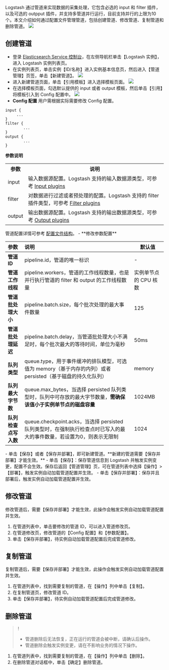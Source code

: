 Logstash 通过管道来实现数据的采集处理，它包含必选的 input 和 filter 插件，以及可选的 outpput 插件，并支持多管道并行运行，目前支持并行的上限为10个。本文介绍如何通过配置文件管理管道，包括创建管道、修改管道、复制管道和删除管道。
![](https://main.qcloudimg.com/raw/238d33d934e6474144c1c34f9b0f9394.png)

## 创建管道
- 登录 [Elasticsearch Service 控制台](https://console.cloud.tencent.com/es)，在左侧导航栏单击【Logstash 实例】，进入 Logstash 实例列表页。
- 在实例列表页，单击实例【ID/名称】进入实例基本信息页，然后进入【管道管理】页签，单击【新建管道】。
![](https://main.qcloudimg.com/raw/5d9e5f4609d41265df8114fa47217bda.png)
- 进入新建管道页面，单击【引用模板】进入选择模板页面。
![](https://main.qcloudimg.com/raw/9959b18e4ff78c10ca89d14dd4846277.png)
- 在选择模板页面，勾选默认提供的 input 或者 output 模板，然后单击【引用】将模板引入到 Config 配置中。
![](https://main.qcloudimg.com/raw/4e61f6d68c69f28c33f4e30a120d462e.png)
 - **Config 配置**
用户需根据实际需要修改 Config 配置。
```
input {
     ...
}
filter {
	    ...
}
output {
	    ...
}
```
**参数说明**
<table>
<tr>
<th>参数</th>
<th>说明</th>
</tr>
<tr>
<td>input</td>
<td>输入数据源配置。Logstash 支持的输入数据源类型，可参考 <a href="https://www.elastic.co/guide/en/logstash/current/input-plugins.html">Input plugins</a></td>
</tr>
<tr>
<td>filter</td>
<td>对数据进行过滤或者预处理的配置。Logstash 支持的 filter 插件类型，可参考 <a href="https://www.elastic.co/guide/en/logstash/current/filter-plugins.html">Filter plugins</a></td>
</tr>
<tr>
<td>output</td>
<td> 输出数据源配置。Logstash 支持的输出数据源类型，可参考 <a href="https://www.elastic.co/guide/en/logstash/current/output-plugins.html">Output plugins</a></td>
</tr>
</table>
管道配置详情可参考 <a href="https://www.elastic.co/guide/en/logstash/current/configuration-file-structure.html">配置文件结构</a>。
 - **修改参数配置**
<table>
<thead>
<tr>
<th align="left">参数</th>
<th align="left">说明</th>
<th>默认值</th>
</tr>
</thead>
<tbody><tr>
<td align="left"><strong>管道 ID</strong></td>
<td align="left">pipeline.id，管道的唯一标识</td>
<td>-</td>
</tr>
<tr>
<td align="left"><strong>管道工作线程</strong></td>
<td align="left">pipeline.workers，管道的工作线程数量，也是并行执行管道的 filter 和 output 的工作线程数量</td>
<td>实例单节点的 CPU 核数</td>
</tr>
<tr>
<td align="left"><strong>管道批处理大小</strong></td>
<td align="left">pipeline.batch.size，每个批次处理的最大事件数量</td>
<td>125</td>
</tr>
<tr>
<td align="left"><strong>管道批处理延迟</strong></td>
<td align="left">pipeline.batch.delay，当管道批处理大小不满足时，每个批次最大的等待时间，单位为毫秒</td>
<td>50ms</td>
</tr>
<tr>
<td align="left"><strong>队列类型</strong></td>
<td align="left">queue.type，用于事件缓冲的排队模型，可选值为 memory（基于内存的内列）或者 persisted（基于磁盘的持久化队列）</td>
<td>memory</td>
</tr>
<tr>
<td align="left"><strong>队列最大字节数</strong></td>
<td align="left">queue.max_bytes，当选择 persisted 队列类型时，队列中可存放的最大字节数量，<strong>需确保该值小于实例单节点的磁盘容量</strong></td>
<td>1024MB</td>
</tr>
<tr>
<td align="left"><strong>队列检查点写入数</strong></td>
<td align="left">queue.checkpoint.acks，当选择 persisted 队列类型时，在强制执行检查点时已写入的最大的事件数量，若设置为0，则表示无限制</td>
<td>1024</td>
</tr>
</tbody></table>
- 单击【保存】或者【保存并部署】，即可新建管道。**新建的管道需要【保存并部署】才能生效。**
  - 单击【保存】：保存管道信息到 Logstash 并触发实例变更，配置不会生效。保存后返回【管道管理】页，可在管道列表中选择【操作】>【部署】，触发实例自动加载管道配置并生效。
  - 单击【保存并部署】：保存并且部署后，触发实例自动加载管道配置并生效。

## 修改管道
修改管道后，需要【保存并部署】才能生效，此操作会触发实例自动加载管道配置并生效。
1. 在管道列表中，单击要修改的管道 ID，可以进入管道修改页。
2. 在管道修改页，修改管道的【Config 配置】和【参数配置】。
3. 单击【保存并部署】，待实例自动加载管道配置后完成管道修改。

## 复制管道
复制管道后，需要【保存并部署】才能生效，此操作会触发实例自动加载管道配置并生效。
1. 在管道列表中，找到需要复制的管道，在【操作】列中单击【复制】。
2. 在复制管道页，修改管道 ID。
3. 单击【保存并部署】，待实例自动加载管道配置后完成管道修改。

## 删除管道
>!
>- 管道删除后无法恢复，正在运行的管道会被中断，请确认后操作。
>- 管道删除会触发实例变更，请在不影响业务的情况下操作。

1. 在管道列表中，找到需要复制的管道，在【操作】列中单击【删除】。
2. 在删除管道对话框中，单击【确定】删除管道。
